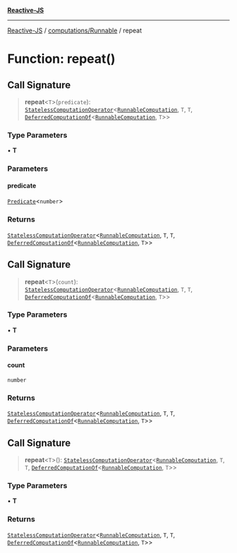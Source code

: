 [**Reactive-JS**](../../../README.md)

***

[Reactive-JS](../../../README.md) / [computations/Runnable](../README.md) / repeat

# Function: repeat()

## Call Signature

> **repeat**\<`T`\>(`predicate`): [`StatelessComputationOperator`](../../type-aliases/StatelessComputationOperator.md)\<[`RunnableComputation`](../interfaces/RunnableComputation.md), `T`, `T`, [`DeferredComputationOf`](../../type-aliases/DeferredComputationOf.md)\<[`RunnableComputation`](../interfaces/RunnableComputation.md), `T`\>\>

### Type Parameters

• **T**

### Parameters

#### predicate

[`Predicate`](../../../functions/type-aliases/Predicate.md)\<`number`\>

### Returns

[`StatelessComputationOperator`](../../type-aliases/StatelessComputationOperator.md)\<[`RunnableComputation`](../interfaces/RunnableComputation.md), `T`, `T`, [`DeferredComputationOf`](../../type-aliases/DeferredComputationOf.md)\<[`RunnableComputation`](../interfaces/RunnableComputation.md), `T`\>\>

## Call Signature

> **repeat**\<`T`\>(`count`): [`StatelessComputationOperator`](../../type-aliases/StatelessComputationOperator.md)\<[`RunnableComputation`](../interfaces/RunnableComputation.md), `T`, `T`, [`DeferredComputationOf`](../../type-aliases/DeferredComputationOf.md)\<[`RunnableComputation`](../interfaces/RunnableComputation.md), `T`\>\>

### Type Parameters

• **T**

### Parameters

#### count

`number`

### Returns

[`StatelessComputationOperator`](../../type-aliases/StatelessComputationOperator.md)\<[`RunnableComputation`](../interfaces/RunnableComputation.md), `T`, `T`, [`DeferredComputationOf`](../../type-aliases/DeferredComputationOf.md)\<[`RunnableComputation`](../interfaces/RunnableComputation.md), `T`\>\>

## Call Signature

> **repeat**\<`T`\>(): [`StatelessComputationOperator`](../../type-aliases/StatelessComputationOperator.md)\<[`RunnableComputation`](../interfaces/RunnableComputation.md), `T`, `T`, [`DeferredComputationOf`](../../type-aliases/DeferredComputationOf.md)\<[`RunnableComputation`](../interfaces/RunnableComputation.md), `T`\>\>

### Type Parameters

• **T**

### Returns

[`StatelessComputationOperator`](../../type-aliases/StatelessComputationOperator.md)\<[`RunnableComputation`](../interfaces/RunnableComputation.md), `T`, `T`, [`DeferredComputationOf`](../../type-aliases/DeferredComputationOf.md)\<[`RunnableComputation`](../interfaces/RunnableComputation.md), `T`\>\>
